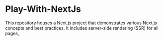 # Play-With-NextJs
This repository houses a Next.js project that demonstrates various Next.js concepts and best practices. It includes server-side rendering (SSR) for all pages,
